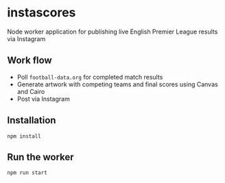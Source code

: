 # instascores

Node worker application for publishing live English Premier League results via Instagram


## Work flow

- Poll `football-data.org` for completed match results
- Generate artwork with competing teams and final scores using Canvas and Cairo
- Post via Instagram


## Installation
    npm install


## Run the worker
    npm run start

